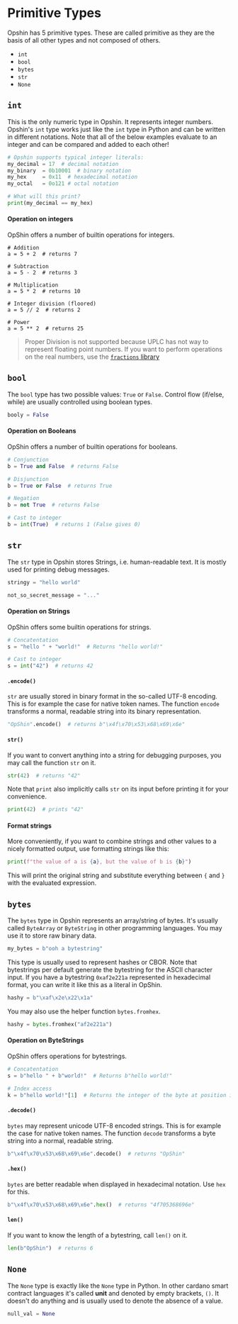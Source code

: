 # Primitive Types

<!-- >**Note:** This is covers -->

Opshin has 5 primitive types.
These are called primitive as they are the basis of all other types
and not composed of others.

- `int`
- `bool`
- `bytes`
- `str`
- `None`

## `int`

This is the only numeric type in Opshin.
It represents integer numbers.
Opshin's `int` type works just like the `int` type in Python and can be written in different notations.
Note that all of the below examples evaluate to an integer and can be compared and added to each other!

```python
# Opshin supports typical integer literals:
my_decimal = 17  # decimal notation
my_binary  = 0b10001  # binary notation
my_hex     = 0x11  # hexadecimal notation
my_octal   = 0o121 # octal notation

# What will this print?
print(my_decimal == my_hex)
```

#### Operation on integers

OpShin offers a number of builtin operations for integers.

```
# Addition
a = 5 + 2  # returns 7

# Subtraction
a = 5 - 2  # returns 3

# Multiplication
a = 5 * 2  # returns 10

# Integer division (floored)
a = 5 // 2  # returns 2

# Power
a = 5 ** 2  # returns 25
```

> Proper Division is not supported because UPLC has not way to represent floating point numbers.
> If you want to perform operations on the real numbers, use the [`fractions` library](https://opshin.opshin.dev/opshin/std/fractions.html)

## `bool`

The `bool` type has two possible values: `True` or `False`.
Control flow (if/else, while) are usually controlled using boolean types.

```python
booly = False
```

#### Operation on Booleans

OpShin offers a number of builtin operations for booleans.

```python
# Conjunction
b = True and False  # returns False

# Disjunction
b = True or False  # returns True

# Negation
b = not True  # returns False

# Cast to integer
b = int(True)  # returns 1 (False gives 0)
```

## `str`

The `str` type in Opshin stores Strings, i.e. human-readable text.
It is mostly used for printing debug messages.

```python
stringy = "hello world"

not_so_secret_message = "..."
```

#### Operation on Strings

OpShin offers some builtin operations for strings.

```python
# Concatentation
s = "hello " + "world!"  # Returns "hello world!"

# Cast to integer
s = int("42")  # returns 42
```

#### `.encode()`

`str` are usually stored in binary format in the so-called UTF-8 encoding.
This is for example the case for native token names.
The function `encode` transforms a normal, readable string into its binary representation.

```python
"OpShin".encode()  # returns b"\x4f\x70\x53\x68\x69\x6e"
```

#### `str()`

If you want to convert anything into a string for debugging purposes, you may call the function `str` on it.

```python
str(42)  # returns "42"
```

Note that `print` also implicitly calls `str` on its input before printing it for your convenience.

```python
print(42)  # prints "42"
```

#### Format strings

More conveniently, if you want to combine strings and other values to a nicely formatted output,
use formatting strings like this:

```python
print(f"the value of a is {a}, but the value of b is {b}")
```

This will print the original string and substitute everything between `{` and `}`
with the evaluated expression.

## `bytes`

The `bytes` type in Opshin represents an array/string of bytes.
It's usually called `ByteArray` or `ByteString` in other programming languages.
You may use it to store raw binary data.

```python
my_bytes = b"ooh a bytestring"
```

This type is usually used to represent hashes or CBOR.
Note that bytestrings per default generate the bytestring for the ASCII character input.
If you have a bytestring `0xaf2e221a` represented in hexadecimal format, you can write it like this as a literal in OpShin.

```python
hashy = b"\xaf\x2e\x22\x1a"
```

You may also use the helper function `bytes.fromhex`.

```python
hashy = bytes.fromhex("af2e221a")
```

#### Operation on ByteStrings

OpShin offers operations for bytestrings.

```python
# Concatentation
s = b"hello " + b"world!"  # Returns b"hello world!"

# Index access
k = b"hello world!"[1]  # Returns the integer of the byte at position i, in this case ord("e") = 101
```

#### `.decode()`

`bytes` may represent unicode UTF-8 encoded strings.
This is for example the case for native token names.
The function `decode` transforms a byte string into a normal, readable string.

```python
b"\x4f\x70\x53\x68\x69\x6e".decode()  # returns "OpShin"
```

#### `.hex()`

`bytes` are better readable when displayed in hexadecimal notation.
Use `hex` for this.

```python
b"\x4f\x70\x53\x68\x69\x6e".hex()  # returns "4f705368696e"
```

#### `len()`

If you want to know the length of a bytestring, call `len()` on it.

```python
len(b"OpShin")  # returns 6
```

## `None`

The `None` type is exactly like the `None` type in Python.
In other cardano smart contract languages it's called **unit** and denoted by empty brackets, `()`.
It doesn't do anything and is usually used to denote the absence of a value.

```python
null_val = None
```